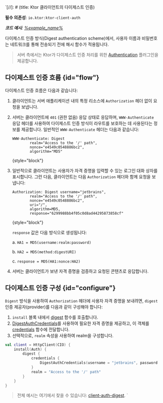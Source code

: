`[//]: # (title: Ktor 클라이언트의 다이제스트 인증)

<tldr>
<p>
<b>필수 의존성</b>: <code>io.ktor:ktor-client-auth</code>
</p>
<var name="example_name" value="client-auth-digest"/>
<p>
    <b>코드 예시</b>:
    <a href="https://github.com/ktorio/ktor-documentation/tree/%ktor_version%/codeSnippets/snippets/%example_name%">
        %example_name%
    </a>
</p>
</tldr>

다이제스트 인증 방식(Digest authentication scheme)에서, 사용자 이름과 비밀번호는 네트워크를 통해 전송되기 전에 해시 함수가 적용됩니다.

> 서버 측에서는 Ktor가 다이제스트 인증 처리를 위한 [Authentication](server-digest-auth.md) 플러그인을 제공합니다.

## 다이제스트 인증 흐름 {id="flow"}

다이제스트 인증 흐름은 다음과 같습니다:

1.  클라이언트는 서버 애플리케이션 내의 특정 리소스에 `Authorization` 헤더 없이 요청을 보냅니다.
2.  서버는 클라이언트에 `401` (권한 없음) 응답 상태로 응답하며, `WWW-Authenticate` 응답 헤더를 사용하여 다이제스트 인증 방식이 라우트를 보호하는 데 사용된다는 정보를 제공합니다. 일반적인 `WWW-Authenticate` 헤더는 다음과 같습니다:

    ```
    WWW-Authenticate: Digest
            realm="Access to the '/' path",
            nonce="e4549c0548886bc2",
            algorithm="MD5"
    ```
    {style="block"}

3.  일반적으로 클라이언트는 사용자가 자격 증명을 입력할 수 있는 로그인 대화 상자를 표시합니다. 그런 다음, 클라이언트는 다음 `Authorization` 헤더와 함께 요청을 보냅니다:

    ```
    Authorization: Digest username="jetbrains",
            realm="Access to the '/' path",
            nonce="e4549c0548886bc2",
            uri="/",
            algorithm=MD5,
            response="6299988bb4f05c0d8ad44295873858cf"
    ```
    {style="block"}

    `response` 값은 다음 방식으로 생성됩니다:

    a. `HA1 = MD5(username:realm:password)`

    b. `HA2 = MD5(method:digestURI)`

    c. `response = MD5(HA1:nonce:HA2)`

4.  서버는 클라이언트가 보낸 자격 증명을 검증하고 요청된 콘텐츠로 응답합니다.

## 다이제스트 인증 구성 {id="configure"}

`Digest` 방식을 사용하여 `Authorization` 헤더에 사용자 자격 증명을 보내려면, `digest` 인증 제공자(provider)를 다음과 같이 구성해야 합니다:

1.  `install` 블록 내에서 [digest](https://api.ktor.io/ktor-client/ktor-client-plugins/ktor-client-auth/io.ktor.client.plugins.auth.providers/digest.html) 함수를 호출합니다.
2.  [DigestAuthCredentials](https://api.ktor.io/ktor-client/ktor-client-plugins/ktor-client-auth/io.ktor.client.plugins.auth.providers/-digest-auth-credentials/index.html)를 사용하여 필요한 자격 증명을 제공하고, 이 객체를 [credentials](https://api.ktor.io/ktor-client/ktor-client-plugins/ktor-client-auth/io.ktor.client.plugins.auth.providers/-digest-auth-config/credentials.html) 함수에 전달합니다.
3.  선택적으로, `realm` 속성을 사용하여 realm을 구성합니다.

```kotlin
val client = HttpClient(CIO) {
    install(Auth) {
        digest {
            credentials {
                DigestAuthCredentials(username = "jetbrains", password = "foobar")
            }
            realm = "Access to the '/' path"
        }
    }
}
```

> 전체 예시는 여기에서 찾을 수 있습니다: [client-auth-digest](https://github.com/ktorio/ktor-documentation/tree/%ktor_version%/codeSnippets/snippets/client-auth-digest).
`